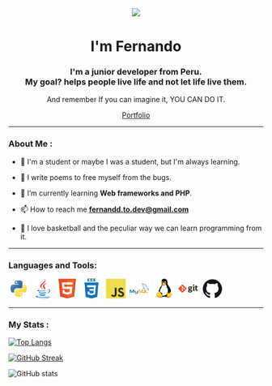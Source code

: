 
<div id = "header" align = "center" >
     <img src= "https://media.giphy.com/media/xTiIzJSKB4l7xTouE8/giphy.gif" width="400" />
     <h1 align="center">I'm Fernando </h1>
     <h3 align="center">I'm a junior developer from Peru.<br>My goal? helps people live life and not let life live them.</h3> 
     <p aligin="center">And remember If you can imagine it, YOU CAN DO IT.</p>
     <a href="https://fernandd0.github.io/portfolio/">Portfolio</a>
     
</div>

---

### About Me :

- 📝 I'm a student or maybe I was a student, but I'm always learning.

- 📜 I write poems to free myself from the bugs. 

- 🌱 I’m currently learning **Web frameworks and PHP**.

- 📫 How to reach me **fernandd.to.dev@gmail.com**

- 🏀 I love basketball and the peculiar way we can learn programming from it.

---

<div align="left">
    <h3>Languages and Tools:</h3>
    <div>
         <img src="https://github.com/devicons/devicon/blob/master/icons/python/python-original.svg" title="Python" **alt="Python" width="40" height="40"/>&nbsp;
        <img src="https://github.com/devicons/devicon/blob/master/icons/java/java-original.svg" title="Java" alt="Java" width="40" height="40"/>&nbsp;
        <img src="https://github.com/devicons/devicon/blob/master/icons/html5/html5-original.svg" title="HTML5" alt="HTML" width="40" height="40"/>&nbsp;
        <img src="https://github.com/devicons/devicon/blob/master/icons/css3/css3-plain-wordmark.svg"  title="CSS3" alt="CSS" width="40" height="40"/>&nbsp;
        <img src="https://github.com/devicons/devicon/blob/master/icons/javascript/javascript-original.svg" title="JavaScript" alt="JavaScript" width="40" height="40"/>&nbsp;
        <img src="https://github.com/devicons/devicon/blob/master/icons/mysql/mysql-original-wordmark.svg" title="MySQL"  alt="MySQL" width="40" height="40"/>&nbsp;
        <img src="https://github.com/devicons/devicon/blob/master/icons/linux/linux-original.svg" title="Linux" **alt="Linux" width="40" height="40"/>&nbsp;
        <img src="https://github.com/devicons/devicon/blob/master/icons/git/git-original-wordmark.svg" title="Git" **alt="Git" width="40" height="40"/>&nbsp;
         <img src="https://github.com/devicons/devicon/blob/master/icons/github/github-original.svg" title="Linux" **alt="Linux" width="40" height="40"/>&nbsp;
      </div>
</div>

---

### My Stats :

[![Top Langs](https://github-readme-stats.vercel.app/api/top-langs/?username=Fernandd0&theme=tokyonight)](https://github.com/anuraghazra/github-readme-stats)

[![GitHub Streak](http://github-readme-streak-stats.herokuapp.com?user=Fernandd0&theme=onedark)](https://git.io/streak-stats)

![GitHub stats](https://github-readme-stats.vercel.app/api?username=Fernandd0&show_icons=true&theme=radical)
